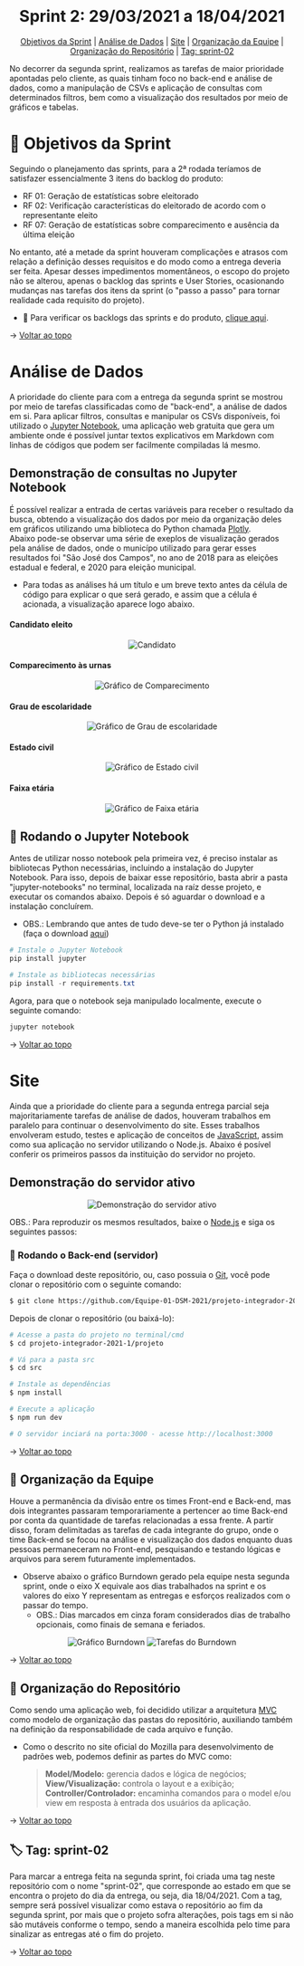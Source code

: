 <br id="topo">

<h1 align="center"> Sprint 2: 29/03/2021 a 18/04/2021 </h1>

<p align="center"> 
    <a href="#objetivos">Objetivos da Sprint</a> | 
    <a href="#analise">Análise de Dados</a> | 
    <a href="#site">Site</a> | 
    <a href="#org-equipe">Organização da Equipe</a> | 
    <a href="#org-repo">Organização do Repositório</a> | 
    <a href="#tag">Tag: sprint-02</a>
</p>
   
No decorrer da segunda sprint, realizamos as tarefas de maior prioridade apontadas pelo cliente, as quais tinham foco no back-end e análise de dados, como a manipulação de CSVs e aplicação de consultas com determinados filtros, bem como a visualização dos resultados por meio de gráficos e tabelas. 

<span id="objetivos">

# :dart: Objetivos da Sprint
Seguindo o planejamento das sprints, para a 2ª rodada teríamos de satisfazer essencialmente 3 itens do backlog do produto:
  - RF 01: Geração de estatísticas sobre eleitorado
  - RF 02: Verificação características do eleitorado de acordo com o representante eleito
  - RF 07: Geração de estatísticas sobre comparecimento e ausência da última eleição

No entanto, até a metade da sprint houveram complicações e atrasos com relação a definição desses requisitos e do modo como a entrega deveria ser feita. Apesar desses impedimentos momentâneos, o escopo do projeto não se alterou, apenas o backlog das sprints e User Stories, ocasionando mudanças  nas tarefas dos itens da sprint (o "passo a passo" para tornar realidade cada requisito do projeto).

- :pushpin: Para verificar os backlogs das sprints e do produto, [clique aqui](https://github.com/Equipe-01-DSM-2021/projeto-integrador-2021-1#backlogs).

→ [Voltar ao topo](#topo)

<span id="analise">

# Análise de Dados
A prioridade do cliente para com a entrega da segunda sprint se mostrou por meio de tarefas classificadas como de "back-end", a análise de dados em si. Para aplicar filtros, consultas e manipular os CSVs disponíveis, foi utilizado o [Jupyter Notebook](https://jupyter.org/), uma aplicação web gratuita que gera um ambiente onde é possível juntar textos explicativos em Markdown com linhas de códigos que podem ser facilmente compiladas lá mesmo.

## Demonstração de consultas no Jupyter Notebook
É possível realizar a entrada de certas variáveis para receber o resultado da busca, obtendo a visualização dos dados por meio da organização deles em gráficos utilizando uma biblioteca do Python chamada [Plotly](https://plotly.com/python/). <br>
Abaixo pode-se observar uma série de exeplos de visualização gerados pela análise de dados, onde o municípo utilizado para gerar esses resultados foi "São José dos Campos", no ano de 2018 para as eleições estadual e federal, e 2020 para eleição municipal.
- Para todas as análises há um título e um breve texto antes da célula de código para explicar o que será gerado, e assim que a célula é acionada, a visualização aparece logo abaixo.

####  Candidato eleito
<div align="center">
  <img src="demo-jupyter-candidato.gif" alt="Candidato">
</div>

#### Comparecimento às urnas
<div align="center">
  <img src="demo-jupyter-comparecimento.gif" alt="Gráfico de Comparecimento">
</div>

#### Grau de escolaridade
<div align="center">
  <img src="demo-jupyter-escolaridade.gif" alt="Gráfico de Grau de escolaridade">
</div>

#### Estado civil
<div align="center">
  <img src="demo-jupyter-estado-civil.gif" alt="Gráfico de Estado civil">
</div>

#### Faixa etária
<div align="center">
  <img src="demo-jupyter-faixa-etaria.gif" alt="Gráfico de Faixa etária">
</div>

## 🎲 Rodando o Jupyter Notebook
Antes de utilizar nosso notebook pela primeira vez, é preciso instalar as bibliotecas Python necessárias, incluindo a instalação do Jupyter Notebook. Para isso, depois de baixar esse repositório, basta abrir a pasta "jupyter-notebooks" no terminal, localizada na raíz desse projeto, e executar os comandos abaixo. Depois é só aguardar o download e a instalação concluírem.
- OBS.: Lembrando que antes de tudo deve-se ter o Python já instalado (faça o download [aqui](https://www.python.org/downloads/))

```powershell 
# Instale o Jupyter Notebook
pip install jupyter

# Instale as bibliotecas necessárias
pip install -r requirements.txt
```
Agora, para que o notebook seja manipulado localmente, execute o seguinte comando:

```powershell 
jupyter notebook
```

→ [Voltar ao topo](#topo)


<span id="site">

# Site
Ainda que a prioridade do cliente para a segunda entrega parcial seja majoritariamente tarefas de análise de dados, houveram trabalhos em paralelo para continuar o desenvolvimento do site. Esses trabalhos envolveram estudo, testes e aplicação de conceitos de [JavaScript](https://developer.mozilla.org/pt-BR/docs/Web/JavaScript), assim como sua aplicação no servidor utilizando o Node.js. Abaixo é posível conferir os primeiros passos da instituição do servidor no projeto.

## Demonstração do servidor ativo
<div align="center">
  <img src="demo-servidor.gif" alt="Demonstração do servidor ativo">
</div>

OBS.: Para reproduzir os mesmos resultados, baixe o [Node.js](https://nodejs.org/en/) e siga os seguintes passos:

### 🎲 Rodando o Back-end (servidor)
Faça o download deste repositório, ou, caso possuia o [Git](https://git-scm.com/), você pode clonar o repositório com o seguinte comando:

```bash 
$ git clone https://github.com/Equipe-01-DSM-2021/projeto-integrador-2021-1.git
```
Depois de clonar o repositório (ou baixá-lo):

```bash
# Acesse a pasta do projeto no terminal/cmd
$ cd projeto-integrador-2021-1/projeto

# Vá para a pasta src
$ cd src

# Instale as dependências
$ npm install

# Execute a aplicação
$ npm run dev

# O servidor inciará na porta:3000 - acesse http://localhost:3000
```
→ [Voltar ao topo](#topo)


<span id="org-equipe">
	
## :busts_in_silhouette: Organização da Equipe
Houve a permanência da divisão entre os times Front-end e Back-end, mas dois integrantes passaram temporariamente a pertencer ao time Back-end por conta da quantidade de tarefas relacionadas a essa frente. A partir disso, foram delimitadas as tarefas de cada integrante do grupo, onde o time Back-end se focou na análise e visualização dos dados enquanto duas pessoas permaneceram no Front-end, pesquisando e testando lógicas e arquivos para serem futuramente implementados.
  - Observe abaixo o gráfico Burndown gerado pela equipe nesta segunda sprint, onde o eixo X equivale aos dias trabalhados na sprint e os valores do eixo Y representam as entregas e esforços realizados com o passar do tempo. 
    - OBS.: Dias marcados em cinza foram considerados dias de trabalho opcionais, como finais de semana e feriados.

<div align="center">
    <img src="burndown-chart-sprint-2.PNG" alt="Gráfico Burndown">
    <img src="burndown-tarefas-sprint-2.PNG" alt="Tarefas do Burndown">
</div>

→ [Voltar ao topo](#topo)

<span id="org-repo">

## :file_folder: Organização do Repositório
Como sendo uma aplicação web, foi decidido utilizar a arquitetura [MVC](https://developer.mozilla.org/en-US/docs/Glossary/MVC) como modelo de organização das pastas do repositório, auxiliando também na definição da responsabilidade de cada arquivo e função. 
- Como o descrito no site oficial do Mozilla para desenvolvimento de padrões web, podemos definir as partes do MVC como:

  > **Model/Modelo:** gerencia dados e lógica de negócios; <br>
  > **View/Visualização:** controla o layout e a exibição; <br>
  > **Controller/Controlador:** encaminha comandos para o model e/ou view em resposta à entrada dos usuários da aplicação.

→ [Voltar ao topo](#topo)

<span id="tag">

## :label: Tag: sprint-02
Para marcar a entrega feita na segunda sprint, foi criada uma tag neste repositório com o nome "sprint-02", que corresponde ao estado em que se encontra o projeto do dia da entrega, ou seja, dia 18/04/2021. Com a tag, sempre será possível visualizar como estava o repositório ao fim da segunda sprint, por mais que o projeto sofra alterações, pois tags em si não são mutáveis conforme o tempo, sendo a maneira escolhida pelo time para sinalizar as entregas até o fim do projeto.

→ [Voltar ao topo](#topo)
